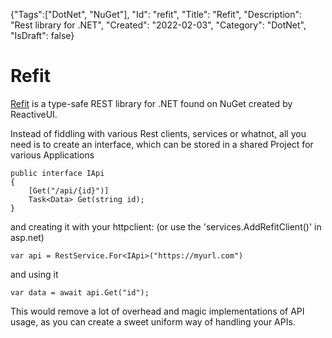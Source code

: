 {"Tags":["DotNet", "NuGet"], "Id": "refit", "Title": "Refit", "Description": "Rest library for .NET", "Created": "2022-02-03", "Category": "DotNet", "IsDraft": false}

# Refit
 
[Refit](https://github.com/reactiveui/refit) is a type-safe REST library for .NET found on NuGet created by ReactiveUI.
 
Instead of fiddling with various Rest clients, services or whatnot, all you need is to create an interface, which can be stored in a shared Project for various Applications
 
```
public interface IApi
{
    [Get("/api/{id}")]
    Task<Data> Get(string id);
}
```
and creating it with your httpclient: (or use the 'services.AddRefitClient<IApi>()' in asp.net)
```
var api = RestService.For<IApi>("https://myurl.com")
```
and using it
```
var data = await api.Get("id");
```

This would remove a lot of overhead and magic implementations of API usage, as you can create a sweet uniform way of handling your APIs.